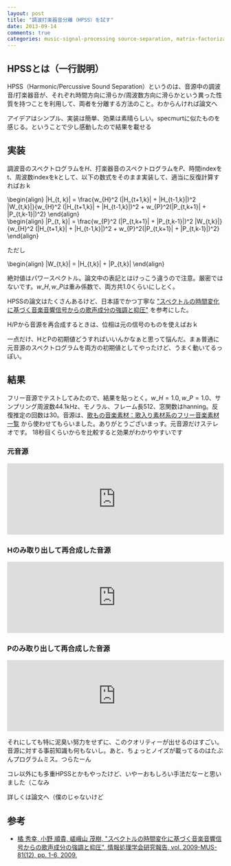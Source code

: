 ```yaml
---
layout: post
title: "調波打楽器音分離（HPSS）を試す"
date: 2013-09-14
comments: true
categories: music-signal-processing source-separation, matrix-factorization
---
```


## HPSSとは（一行説明）

HPSS（Harmonic/Percussive Sound Separation）というのは、音源中の調波音/打楽器音が、それぞれ時間方向に滑らか/周波数方向に滑らかという異った性質を持つことを利用して、両者を分離する方法のこと。わからんければ論文へ

アイデアはシンプル、実装は簡単、効果は素晴らしい。specmurtに似たものを感じる。ということで少し感動したので結果を載せる


## 実装

調波音のスペクトログラムを$H$、打楽器音のスペクトログラムを$P$、時間indexをt、周波数indexをkとして、以下の数式をそのまま実装して、適当に反復計算すればおｋ

<div>
\begin{align}
|H_{t, k}| = \frac{w_{H}^2 (|H_{t+1,k}| + |H_{t-1,k}|)^2 |W_{t,k}|}{w_{H}^2 (|H_{t+1,k}| + |H_{t-1,k}|)^2 + w_{P}^2(|P_{t,k+1}| + |P_{t,k-1}|)^2}
\end{align}
</div>

<div>
\begin{align}
|P_{t, k}| = \frac{w_{P}^2 (|P_{t,k+1}| + |P_{t,k-1}|)^2 |W_{t,k}|}{w_{H}^2 (|H_{t+1,k}| + |H_{t-1,k}|)^2 + w_{P}^2(|P_{t,k+1}| + |P_{t,k-1}|)^2}
\end{align}
</div>

ただし

<div>
\begin{align}
|W_{t,k}| = |H_{t,k}| + |P_{t,k}|
\end{align}
</div>

絶対値はパワースペクトル。論文中の表記とはけっこう違うので注意。厳密ではないです。$w\_{H}, w\_{P}$は重み係数で、両方共1.0くらいにしとく。

HPSSの論文はたくさんあるけど、日本語でかつ丁寧な ["スペクトルの時間変化に基づく音楽音響信号からの歌声成分の強調と抑圧"](http://ci.nii.ac.jp/naid/110007997346) を参考にした。

H/Pから音源を再合成するときは、位相は元の信号のものを使えばおｋ

一点だけ、HとPの初期値どうすればいいんかなぁと思って悩んだ。まぁ普通に元音源のスペクトログラムを両方の初期値としてやったけど、うまく動いてるっぽい。

## 結果

フリー音源でテストしてみたので、結果を貼っとく。$w\_{H}=1.0, w\_{P}=1.0$、サンプリング周波数44.1kHz、モノラル、フレーム長512、窓関数はhanning。反復推定の回数は30。音源は、[歌もの音楽素材：歌入り素材系のフリー音楽素材一覧](http://maoudamashii.jokersounds.com/archives/song_kyoko_feels_happiness.html) から使わせてもらいました。ありがとうございまっす。元音源だけステレオです。
18秒目くらいからを比較すると効果がわかりやすいです

### 元音源

<iframe frameborder="no" height="166" scrolling="no" src="https://w.soundcloud.com/player/?url=http%3A%2F%2Fapi.soundcloud.com%2Ftracks%2F110367442" width="100%"></iframe>

### Hのみ取り出して再合成した音源

<iframe frameborder="no" height="166" scrolling="no" src="https://w.soundcloud.com/player/?url=http%3A%2F%2Fapi.soundcloud.com%2Ftracks%2F110367534" width="100%"></iframe>

### Pのみ取り出して再合成した音源

<iframe frameborder="no" height="166" scrolling="no" src="https://w.soundcloud.com/player/?url=http%3A%2F%2Fapi.soundcloud.com%2Ftracks%2F110367599" width="100%"></iframe>

それにしても特に泥臭い努力をせずに、このクオリティーが出せるのはすごい。音源に対する事前知識も何もないし。あと、ちょっとノイズが載ってるのはたぶんプログラムミス。つらたーん

コレ以外にも多重HPSSとかもやったけど、いやーおもしろい手法だなーと思いました（こなみ

詳しくは論文へ（僕のじゃないけど

## 参考

- [橘 秀幸, 小野 順貴, 嵯峨山 茂樹, "スペクトルの時間変化に基づく音楽音響信号からの歌声成分の強調と抑圧", 情報処理学会研究報告, vol. 2009-MUS-81(12), pp. 1-6, 2009.](http://ci.nii.ac.jp/naid/110007997346)
